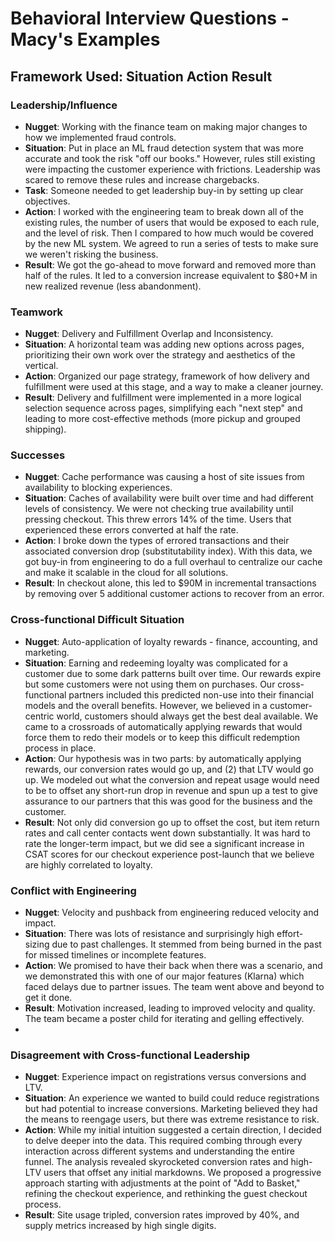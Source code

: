# Behavioral Interview Questions - Macy's Examples

## Framework Used: Situation Action Result

### Leadership/Influence

- **Nugget**: Working with the finance team on making major changes to how we implemented fraud controls.
- **Situation**: Put in place an ML fraud detection system that was more accurate and took the risk "off our books." However, rules still existing were impacting the customer experience with frictions. Leadership was scared to remove these rules and increase chargebacks.
- **Task**: Someone needed to get leadership buy-in by setting up clear objectives.
- **Action**: I worked with the engineering team to break down all of the existing rules, the number of users that would be exposed to each rule, and the level of risk. Then I compared to how much would be covered by the new ML system. We agreed to run a series of tests to make sure we weren't risking the business.
- **Result**: We got the go-ahead to move forward and removed more than half of the rules. It led to a conversion increase equivalent to \$80+M in new realized revenue (less abandonment).



### Teamwork

- **Nugget**: Delivery and Fulfillment Overlap and Inconsistency.
- **Situation**: A horizontal team was adding new options across pages, prioritizing their own work over the strategy and aesthetics of the vertical.
- **Action**: Organized our page strategy, framework of how delivery and fulfillment were used at this stage, and a way to make a cleaner journey.
- **Result**: Delivery and fulfillment were implemented in a more logical selection sequence across pages, simplifying each "next step" and leading to more cost-effective methods (more pickup and grouped shipping).



### Successes

- **Nugget**: Cache performance was causing a host of site issues from availability to blocking experiences.
- **Situation**: Caches of availability were built over time and had different levels of consistency. We were not checking true availability until pressing checkout. This threw errors 14% of the time. Users that experienced these errors converted at half the rate.
- **Action**: I broke down the types of errored transactions and their associated conversion drop (substitutability index). With this data, we got buy-in from engineering to do a full overhaul to centralize our cache and make it scalable in the cloud for all solutions.
- **Result**: In checkout alone, this led to \$90M in incremental transactions by removing over 5 additional customer actions to recover from an error.

###

### Cross-functional Difficult Situation

- **Nugget**: Auto-application of loyalty rewards - finance, accounting, and marketing.
- **Situation**: Earning and redeeming loyalty was complicated for a customer due to some dark patterns built over time. Our rewards expire but some customers were not using them on purchases. Our cross-functional partners included this predicted non-use into their financial models and the overall benefits. However, we believed in a customer-centric world, customers should always get the best deal available. We came to a crossroads of automatically applying rewards that would force them to redo their models or to keep this difficult redemption process in place.
- **Action**: Our hypothesis was in two parts: by automatically applying rewards, our conversion rates would go up, and (2) that LTV would go up. We modeled out what the conversion and repeat usage would need to be to offset any short-run drop in revenue and spun up a test to give assurance to our partners that this was good for the business and the customer.
- **Result**: Not only did conversion go up to offset the cost, but item return rates and call center contacts went down substantially. It was hard to rate the longer-term impact, but we did see a significant increase in CSAT scores for our checkout experience post-launch that we believe are highly correlated to loyalty.



### Conflict with Engineering

- **Nugget**: Velocity and pushback from engineering reduced velocity and impact.
- **Situation**: There was lots of resistance and surprisingly high effort-sizing due to past challenges. It stemmed from being burned in the past for missed timelines or incomplete features.
- **Action**: We promised to have their back when there was a scenario, and we demonstrated this with one of our major features (Klarna) which faced delays due to partner issues. The team went above and beyond to get it done.
- **Result**: Motivation increased, leading to improved velocity and quality. The team became a poster child for iterating and gelling effectively.
-

### Disagreement with Cross-functional Leadership

- **Nugget**: Experience impact on registrations versus conversions and LTV.
- **Situation**: An experience we wanted to build could reduce registrations but had potential to increase conversions. Marketing believed they had the means to reengage users, but there was extreme resistance to risk.
- **Action**: While my initial intuition suggested a certain direction, I decided to delve deeper into the data. This required combing through every interaction across different systems and understanding the entire funnel. The analysis revealed skyrocketed conversion rates and high-LTV users that offset any initial markdowns. We proposed a progressive approach starting with adjustments at the point of "Add to Basket," refining the checkout experience, and rethinking the guest checkout process.
- **Result**: Site usage tripled, conversion rates improved by 40%, and supply metrics increased by high single digits.

